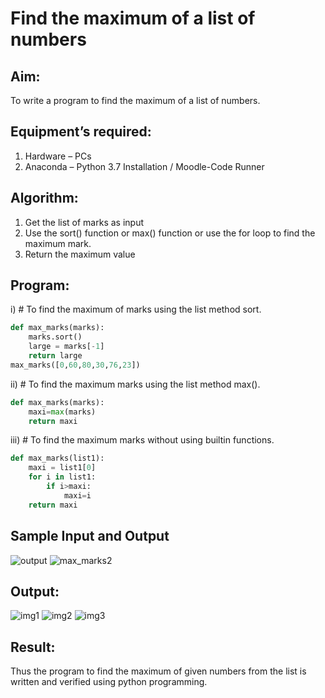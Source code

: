 # Find the maximum of a list of numbers
## Aim:
To write a program to find the maximum of a list of numbers.
## Equipment’s required:
1.	Hardware – PCs
2.	Anaconda – Python 3.7 Installation / Moodle-Code Runner
## Algorithm:
1.	Get the list of marks as input
2.	Use the sort() function or max() function or use the for loop to find the maximum mark.
3.	Return the maximum value
## Program:

i)	# To find the maximum of marks using the list method sort.
```Python
def max_marks(marks):
    marks.sort()
    large = marks[-1]
    return large
max_marks([0,60,80,30,76,23])


```

ii)	# To find the maximum marks using the list method max().
```Python
def max_marks(marks):
    maxi=max(marks)
    return maxi


```

iii) # To find the maximum marks without using builtin functions.
```Python
def max_marks(list1):
    maxi = list1[0]
    for i in list1:
        if i>maxi:
            maxi=i
    return maxi


```
## Sample Input and Output
![output](./img/max_marks1.jpg) 
![max_marks2](https://user-images.githubusercontent.com/94165415/150683809-2dbe8149-b426-4def-94d8-f2803c6a3688.jpg)



## Output:
![img1](https://user-images.githubusercontent.com/94165415/150683844-a6196a18-e070-443a-9803-87ca9c502fed.png)
![img2](https://user-images.githubusercontent.com/94165415/150683850-b5c876ec-0f58-4ee2-a68a-42983dc460a1.png)
![img3](https://user-images.githubusercontent.com/94165415/150683858-442c69b1-5ff1-4438-af0b-b4fe298f97f9.png)


## Result:
Thus the program to find the maximum of given numbers from the list is written and verified using python programming.
